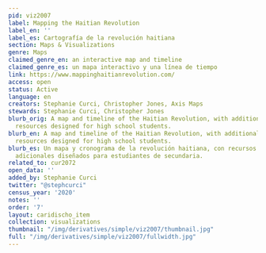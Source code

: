 ```yaml
---
pid: viz2007
label: Mapping the Haitian Revolution
label_en: ''
label_es: Cartografía de la revolución haitiana
section: Maps & Visualizations
genre: Maps
claimed_genre_en: an interactive map and timeline
claimed_genre_es: un mapa interactivo y una línea de tiempo
link: https://www.mappinghaitianrevolution.com/
access: open
status: Active
language: en
creators: Stephanie Curci, Christopher Jones, Axis Maps
stewards: Stephanie Curci, Christopher Jones
blurb_orig: A map and timeline of the Haitian Revolution, with additional educational
  resources designed for high school students.
blurb_en: A map and timeline of the Haitian Revolution, with additional educational
  resources designed for high school students.
blurb_es: Un mapa y cronograma de la revolución haitiana, con recursos educativos
  adicionales diseñados para estudiantes de secundaria.
related_to: cur2072
open_data: ''
added_by: Stephanie Curci
twitter: "@stephcurci"
census_year: '2020'
notes: ''
order: '7'
layout: caridischo_item
collection: visualizations
thumbnail: "/img/derivatives/simple/viz2007/thumbnail.jpg"
full: "/img/derivatives/simple/viz2007/fullwidth.jpg"
---
```

